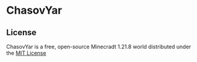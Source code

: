 # ChasovYar

## License

ChasovYar is a free, open-source Minecradt 1.21.8 world distributed under the [MIT License](LICENSE.txt)
